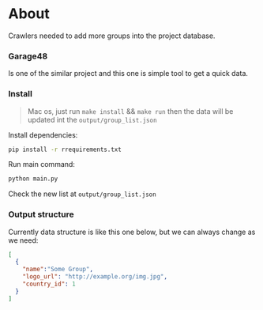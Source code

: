 # About

Crawlers needed to add more groups into the project database.

### Garage48

Is one of the similar project and this one is simple tool to get a quick data.

### Install
> Mac os, just run `make install` && `make run` then the data will be updated int the `output/group_list.json`

Install dependencies:
```bash
pip install -r rrequirements.txt
```

Run main command:
```bash 
python main.py
```

Check the new list at `output/group_list.json`

### Output structure
Currently data structure is like this one below, but we can always change as we need:

```json
[
  {
    "name":"Some Group",
    "logo_url": "http://example.org/img.jpg",
    "country_id": 1
  }
]
```
